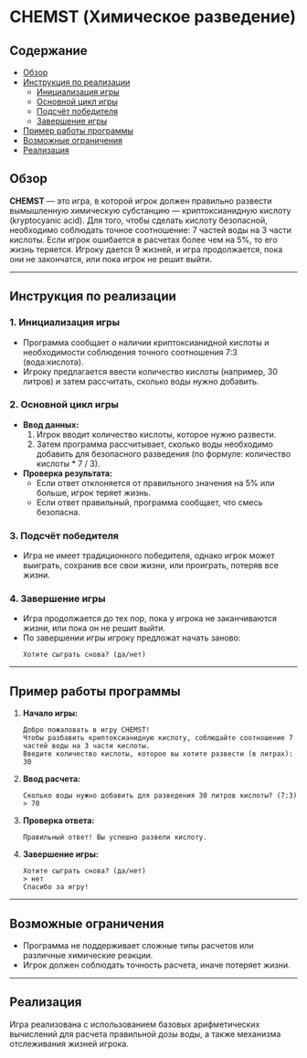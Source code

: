 # CHEMST (Химическое разведение)

## Содержание
* [Обзор](#обзор)
* [Инструкция по реализации](#инструкция-по-реализации)
    * [Инициализация игры](#1-инициализация-игры)
    * [Основной цикл игры](#2-основной-цикл-игры)
    * [Подсчёт победителя](#3-подсчёт-победителя)
    * [Завершение игры](#4-завершение-игры)
* [Пример работы программы](#пример-работы-программы)
* [Возможные ограничения](#возможные-ограничения)
* [Реализация](#реализация)

## Обзор

**CHEMST** — это игра, в которой игрок должен правильно развести вымышленную химическую субстанцию — криптоксианидную кислоту (kryptocyanic acid). Для того, чтобы сделать кислоту безопасной, необходимо соблюдать точное соотношение: 7 частей воды на 3 части кислоты. Если игрок ошибается в расчетах более чем на 5%, то его жизнь теряется. Игроку дается 9 жизней, и игра продолжается, пока они не закончатся, или пока игрок не решит выйти.

---

## Инструкция по реализации

### 1. Инициализация игры
   - Программа сообщает о наличии криптоксианидной кислоты и необходимости соблюдения точного соотношения 7:3 (вода:кислота).
   - Игроку предлагается ввести количество кислоты (например, 30 литров) и затем рассчитать, сколько воды нужно добавить.

### 2. Основной цикл игры
   - **Ввод данных:**
     1. Игрок вводит количество кислоты, которое нужно развести.
     2. Затем программа рассчитывает, сколько воды необходимо добавить для безопасного разведения (по формуле: количество кислоты * 7 / 3).
   - **Проверка результата:**
     - Если ответ отклоняется от правильного значения на 5% или больше, игрок теряет жизнь.
     - Если ответ правильный, программа сообщает, что смесь безопасна.

### 3. Подсчёт победителя
   - Игра не имеет традиционного победителя, однако игрок может выиграть, сохранив все свои жизни, или проиграть, потеряв все жизни.

### 4. Завершение игры
   - Игра продолжается до тех пор, пока у игрока не заканчиваются жизни, или пока он не решит выйти.
   - По завершении игры игроку предложат начать заново:
     ```
     Хотите сыграть снова? (да/нет)
     ```

---

## Пример работы программы

1. **Начало игры:**
   ```
   Добро пожаловать в игру CHEMST!
   Чтобы разбавить криптоксианидную кислоту, соблюдайте соотношение 7 частей воды на 3 части кислоты.
   Введите количество кислоты, которое вы хотите развести (в литрах): 30
   ```

2. **Ввод расчета:**
   ```
   Сколько воды нужно добавить для разведения 30 литров кислоты? (7:3)
   > 70
   ```

3. **Проверка ответа:**
   ```
   Правильный ответ! Вы успешно развели кислоту.
   ```

4. **Завершение игры:**
   ```
   Хотите сыграть снова? (да/нет)
   > нет
   Спасибо за игру!
   ```

---

## Возможные ограничения
- Программа не поддерживает сложные типы расчетов или различные химические реакции.
- Игрок должен соблюдать точность расчета, иначе потеряет жизни.

---

## Реализация
Игра реализована с использованием базовых арифметических вычислений для расчета правильной дозы воды, а также механизма отслеживания жизней игрока.